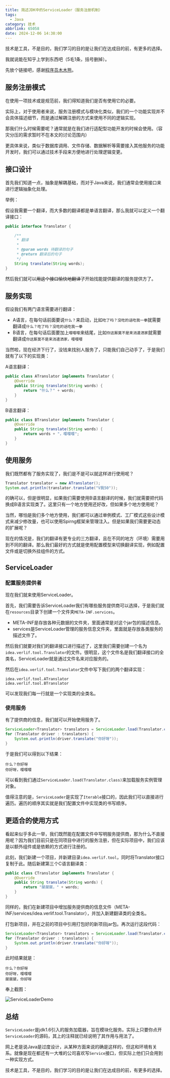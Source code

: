 ```yaml
---
title: 简述JDK中的ServiceLoader（服务注册机制）
tags:
  - Java
category: 技术
abbrlink: 65058
date: 2024-12-06 14:38:00
---
```


技术是工具，不是目的，我们学习的目的是让我们在达成目的前，有更多的选择。

<!-- more -->

我就说能在知乎上学到东西吧（5毛1条，括号删掉）。

先放个链接吧，感谢[程序员木木熊](https://www.zhihu.com/question/486985113/answer/48179300848)。

## 服务注册模式

在使用一项技术或是规范前，我们得知道我们是否有使用它的必要。

实际上，对于使用者来说，服务注册模式与模块化类似，我们的一个功能实现并不会具体描述细节，而是通过解耦注册的方式来使用不同的逻辑实现。

那我们什么时候需要呢？通常就是在我们进行适配型功能开发的时候会使用。（容灾分压的需求暂时不在本文的讨论范围内）

更具体来说，类似于数据库调用、文件存储、数据解析等需要接入其他服务的功能开发时，我们可以通过技术手段来方便地进行处理逻辑变更。

## 接口设计

首先我们知道一点，抽象是解耦基础，而对于Java来说，我们通常会使用接口来进行逻辑抽象化处理。

举例：

假设我需要一个翻译，而大多数的翻译都是单语言翻译，那么我就可以定义一个翻译接口：

```java
public interface Translator {

    /**
     * 翻译
     *
     * @param words 待翻译的句子
     * @return 翻译后的句子
     */
    String translate(String words);
}
```

然后我们就可以~~用这个接口愉快地翻译了~~开始找能提供翻译的服务提供方了。

## 服务实现

假设我们有两门语言需要进行翻译：

*   A语言，在每句话前面要说`什么？`来启动，比如`吃了吗？没吃的话吃我一拳`就需要翻译成`什么？吃了吗？没吃的话吃我一拳`
*   B语言，在每句话后面要加上`嘤嘤嘤`来结尾，比如`你这厮莫不是来消遣洒家`就需要翻译成`你这厮莫不是来消遣洒家，嘤嘤嘤`

当然啦，现在经济下行了，没钱来找别人服务了，只能我们自己动手了，于是我们就有了以下的实现类：

A语言翻译：

```java
public class ATranslator implements Translator {
    @Override
    public String translate(String words) {
        return "什么？" + words;
    }
}
```

B语言翻译：

```java
public class BTranslator implements Translator {
    @Override
    public String translate(String words) {
        return words + "，嘤嘤嘤";
    }
}
```

## 使用服务

我们既然都有了服务实现了，我们是不是可以就这样进行使用呢？

```java
Translator translator = new ATranslator();
System.out.println(translator.translate("V我50"));
```

的确可以，但是很明显，如果我们需要使用B语言翻译的时候，我们就需要把代码换成B语言实现类了。这里只有一个地方使用还好改，但如果多个地方使用呢？

当然，哪怕是我们多个地方使用，我们都可以通过单例模式、工厂模式这些设计模式来减少修改量，也可以使用Spirng框架来管理注入。但是如果我们需要更动态的扩展呢？

现在的情况是，我们的翻译有更专业的三方翻译，且在不同的地方（环境）需要用到不同的翻译。那么我们最好的方式就是使用配置模型来切换翻译实现，例如配置文件或是切换外挂组件的方式。

## ServiceLoader

### 配置服务提供者

现在我们就来使用ServiceLoader。

首先，我们需要告诉ServiceLoader我们有哪些服务提供商可以选择，于是我们就在`resources`目录下创建一个文件夹`META-INF.services`。

*   META-INF是存放各种元数据的文件夹，里面通常是对这个jar包的描述信息。
*   services是ServiceLoader管理的服务信息文件夹，里面就是存放各类服务的描述文件了。

然后我们就要对我们的翻译接口进行描述了，这里我们需要创建一个名为`idea.verlif.tool.Translator`的文件。很明显，这个文件名是我们翻译接口的全类名，ServiceLoader就是通过文件名来对应服务的。

然后在`idea.verlif.tool.Translator`文件中写下我们的两个翻译实现：

```idea.verlif.tool.Translator
idea.verlif.tool.ATranslator
idea.verlif.tool.BTranslator
```

可以发现我们每一行就是一个实现类的全类名。

### 使用服务

有了提供商的信息，我们就可以开始使用服务了。

```java
ServiceLoader<Translator> translators = ServiceLoader.load(Translator.class);
for (Translator driver : translators) {
    System.out.println(driver.translate("你好呀"));
}
```

于是我们可以得到以下结果：

```text
什么？你好呀
你好呀，嘤嘤嘤
```

可以看到我们通过`ServiceLoader.load(Translator.class)`来加载服务实例管理对象。

值得注意的是，`ServiceLoader`是实现了`Iterable`接口的，因此我们可以直接进行遍历。遍历的顺序其实就是我们配置文件中实现类的书写顺序。

## 更适合的使用方式

看起来似乎多此一举，我们既然能在配置文件中写明服务提供商，那为什么不直接用呢？因为我们目前只是在同项目中进行的服务注册，但在实际项目中，我们应该是以额外组件或是依赖的方式进行注册的。

此刻，我们新建一个项目，并新建目录`idea.verlif.tool`，同时将Translator接口复制于此。随后新建第三个C语言翻译类：

```java
public class CTranslator implements Translator {
    @Override
    public String translate(String words) {
        return "桀桀桀，" + words;
    }
}
```

同样的，我们在新建项目中增加服务提供商的信息文件（META-INF/services/idea.verlif.tool.Translator），并加入新建翻译类的全类名。

打包新项目，并在之前的项目中引用打包好的新项目jar包。再次运行这段代码：

```java
ServiceLoader<Translator> translators = ServiceLoader.load(Translator.class);
for (Translator driver : translators) {
    System.out.println(driver.translate("你好呀"));
}
```

此时结果就是：

```text
什么？你好呀
你好呀，嘤嘤嘤
桀桀桀，你好呀
```

奉上截图：

![ServiceLoaderDemo](/images/ServiceLoaderDemo.png)

## 总结

`ServiceLoader`是jdk1.6引入的服务加载器，旨在模块化服务。实际上只要你点开`ServiceLoader`的源码，其上的注释就已经说明了其作用与用法了。

网上老是说Java是过度设计，从某种方面来说的确是这样的，但这和环境有关系。就像是现在都还有一大堆的公司喜欢写`Service`接口，但实际上他们只会用到一种实现方式。

技术是工具，不是目的，我们学习的目的是让我们在达成目的前，有更多的选择。
